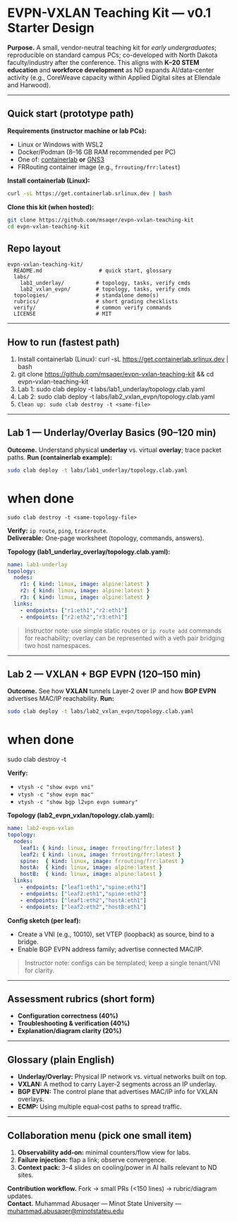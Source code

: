 # EVPN-VXLAN Teaching Kit — v0.1 Starter Design

**Purpose.** A small, vendor-neutral teaching kit for *early undergraduates*; reproducible on standard campus PCs; co-developed with North Dakota faculty/industry after the conference. This aligns with **K–20 STEM education** and **workforce development** as ND expands AI/data-center activity (e.g., CoreWeave capacity within Applied Digital sites at Ellendale and Harwood).

---

## Quick start (prototype path)
**Requirements (instructor machine or lab PCs):**
- Linux or Windows with WSL2
- Docker/Podman (8–16 GB RAM recommended per PC)
- One of: [containerlab](https://containerlab.dev) **or** [GNS3](https://www.gns3.com)
- FRRouting container image (e.g., `frrouting/frr:latest`)

**Install containerlab (Linux):**
```bash
curl -sL https://get.containerlab.srlinux.dev | bash
```

**Clone this kit (when hosted):**
```bash
git clone https://github.com/msaqer/evpn-vxlan-teaching-kit
cd evpn-vxlan-teaching-kit
```

## Repo layout
```
evpn-vxlan-teaching-kit/
  README.md                  # quick start, glossary
  labs/
    lab1_underlay/          # topology, tasks, verify cmds
    lab2_vxlan_evpn/        # topology, tasks, verify cmds
  topologies/               # standalone demo(s)
  rubrics/                  # short grading checklists
  verify/                   # common verify commands
  LICENSE                   # MIT             
```

---
## How to run (fastest path)

1.  Install containerlab (Linux): curl -sL https://get.containerlab.srlinux.dev | bash
2.  git clone https://github.com/msaqer/evpn-vxlan-teaching-kit && cd evpn-vxlan-teaching-kit
3.  Lab 1: sudo clab deploy -t labs/lab1_underlay/topology.clab.yaml
4.  Lab 2: sudo clab deploy -t labs/lab2_vxlan_evpn/topology.clab.yaml
5.  `` Clean up: sudo clab destroy -t <same-file> ``

---


## Lab 1 — Underlay/Overlay Basics (90–120 min)
**Outcome.** Understand physical **underlay** vs. virtual **overlay**; trace packet paths.
**Run (containerlab example):**
```bash
sudo clab deploy -t labs/lab1_underlay/topology.clab.yaml
```
# when done
``sudo clab destroy -t <same-topology-file>``

**Verify:** `ip route`, `ping`, `traceroute`.  
**Deliverable:** One-page worksheet (topology, commands, answers).

**Topology (lab1_underlay_overlay/topology.clab.yaml):**
```yaml
name: lab1-underlay
topology:
  nodes:
    r1: { kind: linux, image: alpine:latest }
    r2: { kind: linux, image: alpine:latest }
    r3: { kind: linux, image: alpine:latest }
  links:
    - endpoints: ["r1:eth1","r2:eth1"]
    - endpoints: ["r2:eth2","r3:eth1"]
```
> Instructor note: use simple static routes or `ip route add` commands for reachability; overlay can be represented with a veth pair bridging two host namespaces.

---

## Lab 2 — VXLAN + BGP EVPN (120–150 min)
**Outcome.** See how **VXLAN** tunnels Layer‑2 over IP and how **BGP EVPN** advertises MAC/IP reachability.
**Run:**
```bash
sudo clab deploy -t labs/lab2_vxlan_evpn/topology.clab.yaml
```
# when done
sudo clab destroy -t <same-topology-file>

**Verify:**  
- `vtysh -c "show evpn vni"`  
- `vtysh -c "show evpn mac"`  
- `vtysh -c "show bgp l2vpn evpn summary"`

**Topology (lab2_evpn_vxlan/topology.clab.yaml):**
```yaml
name: lab2-evpn-vxlan
topology:
  nodes:
    leaf1: { kind: linux, image: frrouting/frr:latest }
    leaf2: { kind: linux, image: frrouting/frr:latest }
    spine:  { kind: linux, image: frrouting/frr:latest }
    hostA:  { kind: linux, image: alpine:latest }
    hostB:  { kind: linux, image: alpine:latest }
  links:
    - endpoints: ["leaf1:eth1","spine:eth1"]
    - endpoints: ["leaf2:eth1","spine:eth2"]
    - endpoints: ["leaf1:eth2","hostA:eth1"]
    - endpoints: ["leaf2:eth2","hostB:eth1"]
```
**Config sketch (per leaf):**
- Create a VNI (e.g., 10010), set VTEP (loopback) as source, bind to a bridge.
- Enable BGP EVPN address family; advertise connected MAC/IP.

> Instructor note: configs can be templated; keep a single tenant/VNI for clarity.

---

## Assessment rubrics (short form)
- **Configuration correctness (40%)**
- **Troubleshooting & verification (40%)**
- **Explanation/diagram clarity (20%)**

---

## Glossary (plain English)
- **Underlay/Overlay:** Physical IP network vs. virtual networks built on top.
- **VXLAN:** A method to carry Layer‑2 segments across an IP underlay.
- **BGP EVPN:** The control plane that advertises MAC/IP info for VXLAN overlays.
- **ECMP:** Using multiple equal‑cost paths to spread traffic.

---

## Collaboration menu (pick one small item)
1. **Observability add‑on:** minimal counters/flow view for labs.  
2. **Failure injection:** flap a link; observe convergence.  
3. **Context pack:** 3–4 slides on cooling/power in AI halls relevant to ND sites.

**Contribution workflow.** Fork → small PRs (<150 lines) → rubric/diagram updates.  
**Contact.** Muhammad Abusaqer — Minot State University — muhammad.abusaqer@minotstateu.edu
